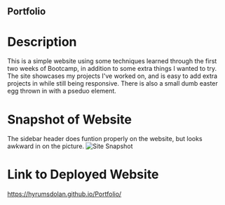 ## Portfolio

# Description
This is a simple website using some techniques learned through the first two weeks of Bootcamp, in addition to some extra things I wanted to try. The site showcases my projects I've worked on, and is easy to add extra projects in while still being responsive. There is also a small dumb easter egg thrown in with a pseduo element.

# Snapshot of Website
The sidebar header does funtion properly on the website, but looks awkward in on the picture.
![Site Snapshot](./assets/images/Website_Snapshot_for_README.jpeg)

# Link to Deployed Website
https://hyrumsdolan.github.io/Portfolio/
